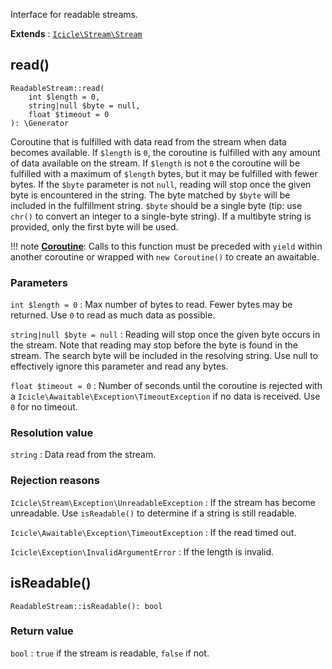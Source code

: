 Interface for readable streams.

**Extends**
:   [`Icicle\Stream\Stream`](Stream.md)


## read()

    ReadableStream::read(
        int $length = 0,
        string|null $byte = null,
        float $timeout = 0
    ): \Generator

Coroutine that is fulfilled with data read from the stream when data becomes available. If `$length` is `0`, the coroutine is fulfilled with any amount of data available on the stream. If `$length` is not `0` the coroutine will be fulfilled with a maximum of `$length` bytes, but it may be fulfilled with fewer bytes. If the `$byte` parameter is not `null`, reading will stop once the given byte is encountered in the string. The byte matched by `$byte` will be included in the fulfillment string. `$byte` should be a single byte (tip: use `chr()` to convert an integer to a single-byte string). If a multibyte string is provided, only the first byte will be used.

!!! note
    [**Coroutine**](../../manual/coroutines.md): Calls to this function must be preceded with `yield` within another coroutine or wrapped with `new Coroutine()` to create an awaitable.

### Parameters
`int $length = 0`
:   Max number of bytes to read. Fewer bytes may be returned. Use `0` to read as much data as possible.

`string|null $byte = null`
:   Reading will stop once the given byte occurs in the stream. Note that reading may stop before the byte is found in the stream. The search byte will be included in the resolving string. Use null to effectively ignore this parameter and read any bytes.

`float $timeout = 0`
:   Number of seconds until the coroutine is rejected with a `Icicle\Awaitable\Exception\TimeoutException` if no data is received. Use `0` for no timeout.

### Resolution value
`string`
:   Data read from the stream.

### Rejection reasons
`Icicle\Stream\Exception\UnreadableException`
:   If the stream has become unreadable. Use `isReadable()` to determine if a string is still readable.

`Icicle\Awaitable\Exception\TimeoutException`
:   If the read timed out.

`Icicle\Exception\InvalidArgumentError`
:   If the length is invalid.


## isReadable()

    ReadableStream::isReadable(): bool

### Return value
`bool`
:   `true` if the stream is readable, `false` if not.
